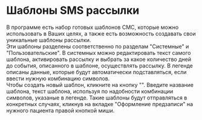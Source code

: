 # Шаблоны SMS рассылки

В программе есть набор готовых шаблонов СМС, которые можно использовать в Ваших целях, а также есть возможность создавать свои уникальные шаблоны рассылки.    
Эти шаблоны разделены соответственно по разделам "Системные" и "Пользовательские". В системных можно редактировать текст самого шаблона, активировать рассылку и выбрать за какое количество дней до события, описанного в шаблоне, осуществлять рассылку. В легенде описаны данные, которые будут автоматически подставляться, если ввести нужную комбинацию символов.   
Чтобы создать новый шаблон, кликните на кнопку "". Введите название шаблона, текст шаблона, используя по надобности комбинации символов, указаные в легенде. Такие шаблоны будут отправляться в конкретных случаях, кликнув на вкладке "Оформление предзаписи" на нужного пациента правой кнопкой миши.
